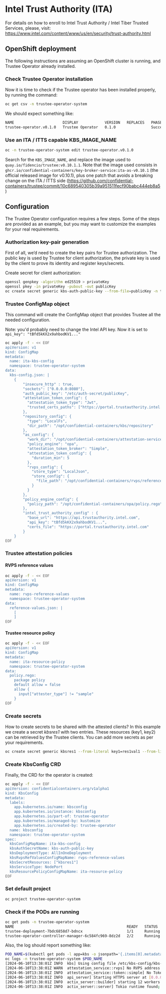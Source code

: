 # Intel Trust Authority (ITA)

For details on how to enroll to Intel Trust Authority / Intel Tiber Trusted Services, please, visit:
https://www.intel.com/content/www/us/en/security/trust-authority.html

## OpenShift deployment

The following instructions are assuming an OpenShift cluster is running, and Trustee Operator already installed.

### Check Trustee Operator installation

Now it is time to check if the Trustee operator has been installed properly, by running the command:

```bash
oc get csv -n trustee-operator-system
```

We should expect something like:

```bash
NAME                      DISPLAY            VERSION   REPLACES   PHASE
trustee-operator.v0.1.0   Trustee Operator   0.1.0                Succeeded
```

### Use an ITA / ITTS capable KBS_IMAGE_NAME

```bash
oc -n trustee-operator-system edit trustee-operator.v0.1.0 
```

Search for the `KBS_IMAGE_NAME`, and replace the image used to `quay.io/fidencio/trustee:v0.10.1.1`.
Note that the image used consists in `ghcr.io/confidential-containers/key-broker-service:ita-as-v0.10.1` (the official released image for v0.10.1), plus one patch that avoids a breaking change on the ITA / ITTS side (https://github.com/confidential-containers/trustee/commit/10c689540305b39a951511fecf90babc444eb8a5)

## Configuration

The Trustee Operator configuration requires a few steps. Some of the steps are provided as an example, but you may want to customize the examples for your real requirements.

### Authorization key-pair generation

First of all, we’d need to create the key pairs for Trustee authorization. The public key is used by Trustee for client authorization, the private key is used by the client to prove its identity and register keys/secrets.

Create secret for client authorization:

```bash
openssl genpkey -algorithm ed25519 > privateKey
openssl pkey -in privateKey -pubout -out publicKey
oc create secret generic kbs-auth-public-key --from-file=publicKey -n trustee-operator-system
```

### Trustee ConfigMap object

This command will create the ConfigMap object that provides Trustee all the needed configuration.

Note: you'd probably need to change the Intel API key. Now it is set to `api_key": "tBfd5kKX2x9ahbodKV1..."`

```bash
oc apply -f - << EOF
apiVersion: v1
kind: ConfigMap
metadata:
  name: ita-kbs-config
  namespace: trustee-operator-system
data:
  kbs-config.json: |
    {
        "insecure_http" : true,
        "sockets": ["0.0.0.0:8080"],
        "auth_public_key": "/etc/auth-secret/publicKey",
        "attestation_token_config": {
          "attestation_token_type": "Jwt",
          "trusted_certs_paths": ["https://portal.trustauthority.intel.com"]
        },
        "repository_config": {
          "type": "LocalFs",
          "dir_path": "/opt/confidential-containers/kbs/repository"
        },
        "as_config": {
          "work_dir": "/opt/confidential-containers/attestation-service",
          "policy_engine": "opa",
          "attestation_token_broker": "Simple",
          "attestation_token_config": {
            "duration_min": 5
          },
          "rvps_config": {
            "store_type": "LocalJson",
            "store_config": {
              "file_path": "/opt/confidential-containers/rvps/reference-values/reference-values.json"
            }
          }
        },
        "policy_engine_config": {
          "policy_path": "/opt/confidential-containers/opa/policy.rego"
        },
        "intel_trust_authority_config" : {
          "base_url": "https://api.trustauthority.intel.com",
          "api_key": "tBfd5kKX2x9ahbodKV1...",
          "certs_file": "https://portal.trustauthority.intel.com"
        }
    }
EOF
```

### Trustee attestation policies

#### RVPS reference values

```bash
oc apply -f - << EOF
apiVersion: v1
kind: ConfigMap
metadata:
  name: rvps-reference-values
  namespace: trustee-operator-system
data:
  reference-values.json: |
    [
    ]
EOF
```

#### Trustee resource policy

```bash
oc apply -f - << EOF
apiVersion: v1
kind: ConfigMap
metadata:
  name: ita-resource-policy
  namespace: trustee-operator-system
data:
  policy.rego:
    package policy
    default allow = false
    allow {
      input["attester_type"] != "sample"
    }
EOF
```

### Create secrets

How to create secrets to be shared with the attested clients?
In this example we create a secret *kbsres1* with two entries. These resources (key1, key2) can be retrieved by the Trustee clients.
You can add more secrets as per your requirements.

```bash
oc create secret generic kbsres1 --from-literal key1=res1val1 --from-literal key2=res1val2 -n trustee-operator-system
```

### Create KbsConfig CRD

Finally, the CRD for the operator is created:

```bash
oc apply -f - << EOF
apiVersion: confidentialcontainers.org/v1alpha1
kind: KbsConfig
metadata:
  labels:
    app.kubernetes.io/name: kbsconfig
    app.kubernetes.io/instance: kbsconfig
    app.kubernetes.io/part-of: trustee-operator
    app.kubernetes.io/managed-by: kustomize
    app.kubernetes.io/created-by: trustee-operator
  name: kbsconfig
  namespace: trustee-operator-system
spec:
  kbsConfigMapName: ita-kbs-config
  kbsAuthSecretName: kbs-auth-public-key
  kbsDeploymentType: AllInOneDeployment
  kbsRvpsRefValuesConfigMapName: rvps-reference-values
  kbsSecretResources: ["kbsres1"]
  kbsServiceType: NodePort
  kbsResourcePolicyConfigMapName: ita-resource-policy
EOF
```

### Set default project

```bash
oc project trustee-operator-system
```

### Check if the PODs are running

```bash
oc get pods -n trustee-operator-system
NAME                                                   READY   STATUS    RESTARTS   AGE
trustee-deployment-7bdc6858d7-bdncx                    1/1     Running   0          69s
trustee-operator-controller-manager-6c584fc969-8dz2d   2/2     Running   0          4h7m
```

Also, the log should report something like:

```bash
POD_NAME=$(kubectl get pods -l app=kbs -o jsonpath='{.items[0].metadata.name}' -n trustee-operator-system)
oc logs -n trustee-operator-system $POD_NAME
[2024-06-10T13:38:01Z INFO  kbs] Using config file /etc/kbs-config/kbs-config.json
[2024-06-10T13:38:01Z WARN  attestation_service::rvps] No RVPS address provided and will launch a built-in rvps
[2024-06-10T13:38:01Z INFO  attestation_service::token::simple] No Token Signer key in config file, create an ephemeral key and without CA pubkey cert
[2024-06-10T13:38:01Z INFO  api_server] Starting HTTPS server at [0.0.0.0:8080]
[2024-06-10T13:38:01Z INFO  actix_server::builder] starting 12 workers
[2024-06-10T13:38:01Z INFO  actix_server::server] Tokio runtime found; starting in existing Tokio runtime
```
